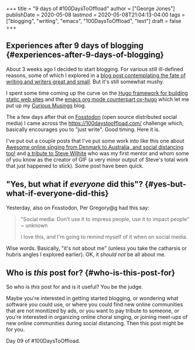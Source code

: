 +++
title = "9 days of #100DaysToOffload"
author = ["George Jones"]
publishDate = 2020-05-08
lastmod = 2020-05-08T21:04:13-04:00
tags = ["blogging", "writing", "emacs", "100DaysToOffload", "text"]
draft = false
+++

## Experiences after 9 days of blogging {#experiences-after-9-days-of-blogging}

About 3 weeks ago I decided to start blogging.  For various still
ill-defined reasons, some of which I explored in a [blog post
contemplating the fate of writing and writers great and small](https://eludom.github.io/blog/poetry-in-the-trash/).
But it's still somewhat mushy.

I spent some time coming up the curve on the [Hugo framework for
building static web sites](https://gohugo.io/) and the [emacs org mode counterpart ox-hugo](https://ox-hugo.scripter.co/)
which let me put up my [Curious Musings](https://eludom.github.io/) blog.

The a few days after that on [Fosstodon](https://fosstodon.org/web/timelines/home) (open source distributed social
media) I came across the <https://100daystooffload.com/> challenge
which, basically encourages you to "just write".   Good timing.
Here it is.

<!--more-->

I've put out a couple posts that I've put some work into like
this one about [Awesome online singing from Denmark to Australia, and
social distancing too!](https://eludom.github.io/blog/2020-05-06/) and [a tribute to Steve Wilhite](https://eludom.github.io/blog/steve/) who was my
first mentor and whom some of you know as the creator of GIF (a
very minor output of Steve's total work that just happened to
stick).  Some post have been quick.


## "Yes, but what if _everyone_ did this"? {#yes-but-what-if-everyone-did-this}

Yesterday, also on Fosstodon, Per Gregory@g had this say:

> "Social media:
> Don't use it to impress people, use it to impact people" ~ unknown
>
> I love this, and I'm going to remind myself of it when on social media.

Wise words.  Basically, "it's not about me" (unless you take the
catharsis or hubris angles I explored earlier).  OK, it _should not_
be all about me.


## Who is _this_ post for? {#who-is-this-post-for}

So who is _this_ post for and is it useful?  You be the judge.

Maybe you're interested in getting started blogging, or wondering
what software you could use, or where you could find new online
communities that are not monitized by ads, or you want to pay
tribute to someone, or you're interested in organizing online choral
singing, or joining meet-ups of new online communities during social
distancing.  Then this post might be for you.

Day 09 of #100DaysToOffload.
